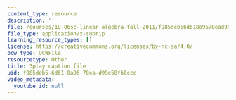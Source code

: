 ```yaml
---
content_type: resource
description: ''
file: /courses/18-06sc-linear-algebra-fall-2011/f985deb56d618a9678ead99e50fb0ccc_Ts3o2I8_Mxc.srt
file_type: application/x-subrip
learning_resource_types: []
license: https://creativecommons.org/licenses/by-nc-sa/4.0/
ocw_type: OCWFile
resourcetype: Other
title: 3play caption file
uid: f985deb5-6d61-8a96-78ea-d99e50fb0ccc
video_metadata:
  youtube_id: null
---
```

